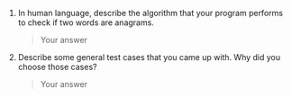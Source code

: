 1. In human language, describe the algorithm that your program performs to check if two words are anagrams.
    > Your answer

2. Describe some general test cases that you came up with. Why did you choose those cases?
    > Your answer